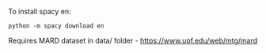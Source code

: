 To install spacy en:

`
python -m spacy download en
`

Requires MARD dataset in data/ folder - https://www.upf.edu/web/mtg/mard